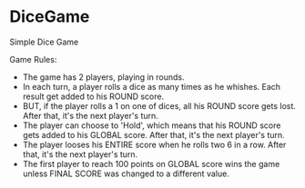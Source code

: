 # DiceGame
Simple Dice Game

Game Rules:

- The game has 2 players, playing in rounds.
- In each turn, a player rolls a dice as many times as he whishes. Each result get added to his ROUND score.
- BUT, if the player rolls a 1 on one of dices, all his ROUND score gets lost. After that, it's the next player's turn.
- The player can choose to 'Hold', which means that his ROUND score gets added to his GLOBAL score. After that, it's the next player's turn.
- The player looses his ENTIRE score when he rolls two 6 in a row. After that, it's the next player's turn.
- The first player to reach 100 points on GLOBAL score wins the game unless FINAL SCORE was changed to a different value.

